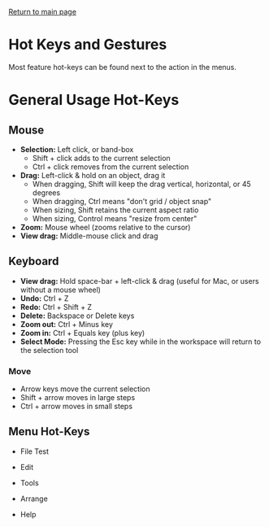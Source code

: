 [Return to main page](README.md)
# Hot Keys and Gestures

Most feature hot-keys can be found next to the action in the menus.  

# General Usage Hot-Keys

## Mouse
* **Selection:** Left click, or band-box
  * Shift + click adds to the current selection
  * Ctrl + click removes from the current selection
* **Drag:** Left-click & hold on an object, drag it
  * When dragging, Shift will keep the drag vertical, horizontal, or 45 degrees
  * When dragging, Ctrl means "don't grid / object snap"
  * When sizing, Shift retains the current aspect ratio
  * When sizing, Control means "resize from center"
* **Zoom:** Mouse wheel (zooms relative to the cursor)
* **View drag:** Middle-mouse click and drag

## Keyboard
* **View drag:** Hold space-bar + left-click & drag (useful for Mac, or users without a mouse wheel)
* **Undo:** Ctrl + Z
* **Redo:** Ctrl + Shift + Z
* **Delete:** Backspace or Delete keys
* **Zoom out:** Ctrl + Minus key
* **Zoom in:** Ctrl + Equals key (plus key)
* **Select Mode:** Pressing the Esc key while in the workspace will return to the selection tool

### Move
* Arrow keys move the current selection
* Shift + arrow moves in large steps
* Ctrl + arrow moves in small steps

## Menu Hot-Keys

* File
Test
* Edit

* Tools

* Arrange

* Help
